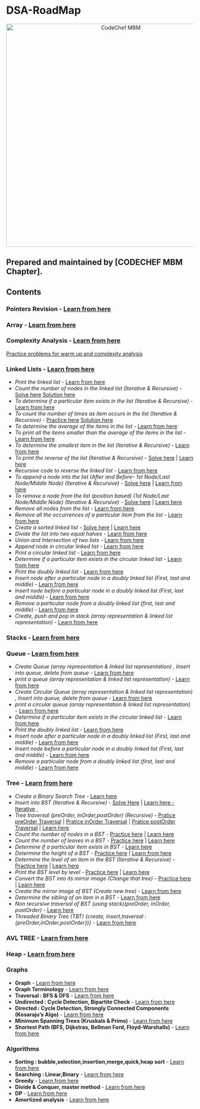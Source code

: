# DSA-RoadMap
<p align="center">
<img alt="CodeChef MBM" src="images/codechef-mbm.png" height="600">
</p>

## Prepared and maintained by [CODECHEF MBM Chapter].
## Contents
### **Pointers Revision** - [Learn from here](https://www.youtube.com/playlist?list=PLhb7SOmGNUc4EBVjd7x5TiEyOKXt71whE)
### **Array** - [Learn from here ](https://www.geeksforgeeks.org/array-data-structure/ )
### **Complexity Analysis** - [Learn from here](https://www.youtube.com/playlist?list=PL2_aWCzGMAwI9HK8YPVBjElbLbI3ufctn)
[Practice problems for warm up and complexity analysis](https://www.codechef.com/LRNDSA01)
### **Linked Lists** - [Learn from here](https://www.youtube.com/playlist?list=PLCvBE7NDS5Bli-yIH6lD353r9zHxvazr1)

* *Print the linked list* -  [Learn from here](https://www.hackerrank.com/challenges/print-the-elements-of-a-linked-list/problem)
* *Count the number of nodes in the linked list (Iterative & Recursive)* -  [Solve here](https://practice.geeksforgeeks.org/problems/count-nodes-of-linked-list/1) [Solution here](https://www.geeksforgeeks.org/find-length-of-a-linked-list-iterative-and-recursive/) 
* *To determine if a particular item exists in the list (Iterative & Recursive)* -  [Learn from here](https://www.geeksforgeeks.org/search-an-element-in-a-linked-list-iterative-and-recursive/)
* *To count the number of times as item occurs in the list (Iterative & Recursive)* -  [Practice here](https://practice.geeksforgeeks.org/problems/occurence-of-an-integer-in-a-linked-list/1) [Solution here](https://www.geeksforgeeks.org/write-a-function-that-counts-the-number-of-times-a-given-int-occurs-in-a-linked-list/)
* *To determine the average of the items in the list* - [Learn from here](https://www.geeksforgeeks.org/program-to-find-average-of-all-nodes-in-a-linked-list/#:~:text=Start%20traversing%20the%20linked%20list,node%20and%20Return%20the%20average.)
* *To print all the items smaller than the average of the items in the list* - [Learn from here](https://www.geeksforgeeks.org/find-the-element-before-which-all-the-elements-are-smaller-than-it-and-after-which-all-are-greater-than-it/)
* *To determine the smallest item in the list (Iterative & Recursive)* - [Learn from here](geeksforgeeks.org/find-smallest-largest-elements-singly-linked-list/)
* *To print the reverse of the list (Iterative & Recursive)* -  [Solve here](https://practice.geeksforgeeks.org/problems/reverse-a-linked-list/1) | [Learn here](https://www.geeksforgeeks.org/reverse-a-linked-list/)
* *Recursive code to reverse the linked list* - [Learn from here](https://www.geeksforgeeks.org/recursively-reversing-a-linked-list-a-simple-implementation/)
* *To append  a node into the list (After and Before- 1st Node/Last Node/Middle Node) (Iterative & Recursive)* - [Solve here](https://practice.geeksforgeeks.org/problems/linked-list-insertion/1) | [Learn from here](https://www.geeksforgeeks.org/linked-list-set-2-inserting-a-node/)
* *To remove a node from the list (position based) (1st Node/Last Node/Middle Node) (Iterative & Recursive)* - [Solve here](https://practice.geeksforgeeks.org/problems/delete-a-node-in-single-linked-list/1) | [Learn here](https://www.geeksforgeeks.org/linked-list-set-3-deleting-node/)
* *Remove all nodes from the list* - [Learn from here](https://www.geeksforgeeks.org/write-a-function-to-delete-a-linked-list/)
* *Remove all the occurrences of a particular item from the list* - [Learn from here](https://www.geeksforgeeks.org/remove-all-the-occurrences-of-an-element-from-a-list-in-python/)
* *Create a sorted linked list* - [Solve here](https://practice.geeksforgeeks.org/problems/insert-in-a-sorted-list/1) | [Learn here](https://www.geeksforgeeks.org/given-a-linked-list-which-is-sorted-how-will-you-insert-in-sorted-way/)
* *Divide the list into two equal halves* - [Learn from here]()
* *Union and Intersection of two lists* - [Learn from here]()
* *Append node in circular linked list* - [Learn from here]()
* *Print a circular linked list* - [Learn from here]()
* *Determine if a particular item exists in the circular linked list* - [Learn from here]()
* *Print the doubly linked list* - [Learn from here]()
* *Insert node after a particular node in a doubly linked list (First, last and middle)* - [Learn from here]()
* *Insert node before a particular node in a doubly linked list (First, last and middle)* - [Learn from here]()
* *Remove a particular node from a doubly linked list (first, last and middle)* - [Learn from here]()
* *Create, push and pop in stack  (array representation & linked list representation)* - [Learn from here]()

### **Stacks** - [Learn from here](https://www.youtube.com/playlist?list=PLCvBE7NDS5BngntkqmL5IlEdCmHF_b1d9)
### **Queue** - [Learn from here](https://www.youtube.com/playlist?list=PLCvBE7NDS5Bl7JvqoC2EIkRIwAbBbIVK9)

* *Create Queue (array representation & linked list representation) , Insert into queue, delete from queue* - [Learn from here](https://www.geeksforgeeks.org/split-a-list-into-two-halves-in-java/)
* *print a queue (array representation & linked list representation)* - [Learn from here](https://www.geeksforgeeks.org/union-and-intersection-of-two-linked-lists/)
* *Create Circular Queue (array representation & linked list representation) , Insert into queue, delete from queue* - [Learn from here](https://www.geeksforgeeks.org/circular-singly-linked-list-insertion/#:~:text=To%20implement%20a%20circular%20singly,point%20to%20the%20first%20node.)
* *print a circular queue (array representation & linked list representation)* - [Learn from here](https://www.geeksforgeeks.org/circular-linked-list-set-2-traversal/)
* *Determine if a particular item exists in the circular linked list* - [Learn from here](https://www.geeksforgeeks.org/check-if-a-linked-list-is-circular-linked-list/)
* *Print the doubly linked list* - [Learn from here](https://www.geeksforgeeks.org/doubly-linked-list/)
* *Insert node after a particular node in a doubly linked list (First, last and middle)* - [Learn from here](https://www.geeksforgeeks.org/linked-list-set-2-inserting-a-node/)
* *Insert node before a particular node in a doubly linked list (First, last and middle)* - [Learn from here](https://www.geeksforgeeks.org/insert-node-middle-linked-list/)
* *Remove a particular node from a doubly linked list (first, last and middle)* - [Learn from here](https://www.geeksforgeeks.org/delete-a-node-in-a-doubly-linked-list/)

### **Tree** - [Learn from here](https://www.youtube.com/playlist?list=PLCvBE7NDS5Bl-sM8FH3-TIqjlzdCAQfZ_)

* *Create a Binary Search Tree* - [Learn here](https://www.geeksforgeeks.org/construct-a-binary-in-level-order-using-recursion/)
* *Insert into BST (Iterative & Recursive)* - [Solve Here](https://www.hackerrank.com/challenges/binary-search-tree-insertion/problem) | [Learn here - Iterative](https://www.geeksforgeeks.org/insert-a-node-in-binary-search-tree-iteratively/) , 
* *Tree traversal (preOrder, inOrder,postOrder) (Recursive)* - [Pratice preOrder Traversal](https://www.hackerrank.com/challenges/tree-preorder-traversal/problem) | [Pratice inOrder Traversal](https://www.hackerrank.com/challenges/tree-inorder-traversal/problem) | [Pratice postOrder Traversal](https://www.hackerrank.com/challenges/tree-inorder-traversal/problem) | [Learn here](https://www.geeksforgeeks.org/tree-traversals-inorder-preorder-and-postorder/)
* *Count the number of nodes in a BST* - [Practice here](https://leetcode.com/problems/count-complete-tree-nodes/) | [Learn here](https://algorithms.tutorialhorizon.com/count-the-number-of-nodes-in-a-given-binary-tree/)
* *Count the number of leaves in a BST* - [Practice here](https://practice.geeksforgeeks.org/problems/count-leaves-in-binary-tree/1) | [Learn here](https://www.geeksforgeeks.org/write-a-c-program-to-get-count-of-leaf-nodes-in-a-binary-tree/)
* *Determine if a particular item exists in BST* - [Learn here](https://www.geeksforgeeks.org/check-if-value-exists-in-level-order-sorted-complete-binary-tree/)
* *Determine the height of a BST* - [Practice here](https://www.hackerrank.com/challenges/tree-height-of-a-binary-tree/problem) | [Learn from here](https://www.geeksforgeeks.org/write-a-c-program-to-find-the-maximum-depth-or-height-of-a-tree/)
* *Determine the level of an item in the BST (Iterative & Recursive)* - [Practice here](https://practice.geeksforgeeks.org/problems/level-of-a-node-in-binary-tree/1) | [Learn here](https://www.geeksforgeeks.org/get-level-of-a-node-in-a-binary-tree/)
* *Print the BST level by level* - [Practice here](https://www.hackerrank.com/challenges/tree-level-order-traversal/problem) | [Learn here](https://www.geeksforgeeks.org/level-order-tree-traversal/)
* *Convert the BST into its mirror image (Change that tree)* - [Practice here](https://practice.geeksforgeeks.org/problems/mirror-tree/1) | [Learn here](https://www.geeksforgeeks.org/write-an-efficient-c-function-to-convert-a-tree-into-its-mirror-tree/)
* *Create the mirror image of BST (Create new tree)* - [Learn from here](https://www.geeksforgeeks.org/create-a-mirror-tree-from-the-given-binary-tree/)
* *Determine the sibling of an item in a BST* - [Learn from here](https://www.geeksforgeeks.org/print-cousins-of-a-given-node-in-binary-tree/)
* *Non recursive traversal of BST (using stack)(preOrder, inOrder, postOrder)* - [Learn here](https://www.hackerearth.com/practice/notes/iterative-tree-traversals/)
* *Threaded Binary Tree (TBT) {create, insert,traversal : {preOrder,inOrder,postOrder})}* - [Learn from here](https://www.geeksforgeeks.org/threaded-binary-tree/)

### **AVL TREE** - [Learn from here](https://www.youtube.com/watch?v=jDM6_TnYIqE)
### **Heap** - [Learn from here](https://www.youtube.com/playlist?list=PLCvBE7NDS5Bkb8o8vGwvgTaZH_os2TERP)

### Graphs

* **Graph** - [Learn from here]( https://www.youtube.com/playlist?list=PLCvBE7NDS5BliMnhCKQbDsOmP78QtNEfZ)
* **Graph Terminology** - [Learn from here]()
* **Traversal : BFS & DFS** - [Learn from here]()
* **Undirected : Cycle Detection,	Bipartite Check** - [Learn from here]()
* **Directed : Cycle Detection, Strongly Connected Components (Kosaraju’s Algo)** - [Learn from here]()
* **Minimum Spanning Trees (Kruskals & Prims)** - [Learn from here]()
* **Shortest Path (BFS, Dijkstras, Bellman Ford, Floyd-Warshalls)** - [Learn from here]()

### Algorithms

* **Sorting : bubble,selection,insertion,merge,quick,heap sort** - [Learn from here]()
* **Searching : Linear,Binary** - [Learn from here]()
* **Greedy** - [Learn from here]()
* **Divide & Conquer, master method** - [Learn from here]()
* **DP** - [Learn from here]()
* **Amortized analysis** - [Learn from here]()
